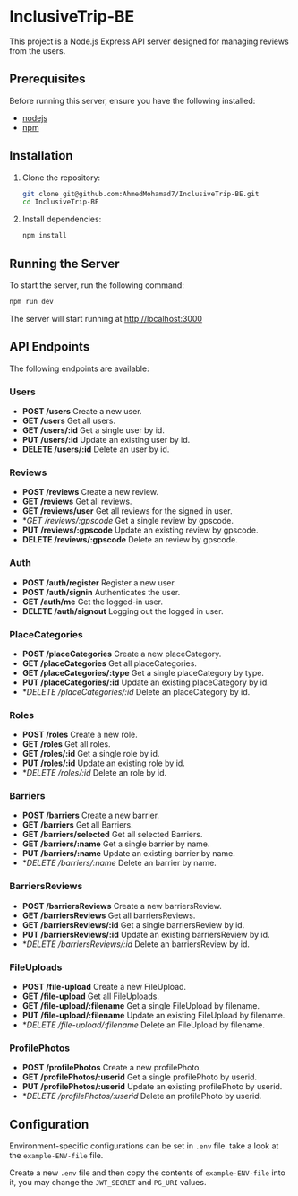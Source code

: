 # InclusiveTrip-BE


This project is a Node.js Express API server designed for managing reviews from the users.

## Prerequisites

Before running this server, ensure you have the following installed:

- [nodejs](https://nodejs.org/)
- [npm](https://www.npmjs.com/)

## Installation

1. Clone the repository:

   ```bash
   git clone git@github.com:AhmedMohamad7/InclusiveTrip-BE.git
   cd InclusiveTrip-BE
   ```

2. Install dependencies:

   ```bash
   npm install
   ```

## Running the Server

To start the server, run the following command:

```bash
npm run dev
```

The server will start running at [http://localhost:3000](http://localhost:3000)


## API Endpoints

The following endpoints are available:

### Users

- **POST /users** Create a new user.
- **GET /users** Get all users.
- **GET /users/:id** Get a single user by id.
- **PUT /users/:id** Update an existing user by id.
- **DELETE /users/:id** Delete an user by id.

### Reviews

- **POST /reviews** Create a new review.
- **GET /reviews** Get all reviews.
- **GET /reviews/user** Get all reviews for the signed in user.
- **GET /reviews/:gpscode* Get a single review by gpscode.
- **PUT /reviews/:gpscode** Update an existing review by gpscode.
- **DELETE /reviews/:gpscode** Delete an review by gpscode.

### Auth

- **POST /auth/register** Register a new user.
- **POST /auth/signin** Authenticates the user.
- **GET /auth/me** Get the logged-in user.
- **DELETE /auth/signout** Logging out the logged in user.


### PlaceCategories

- **POST /placeCategories** Create a new placeCategory.
- **GET /placeCategories** Get all placeCategories.
- **GET /placeCategories/:type** Get a single placeCategory by type.
- **PUT /placeCategories/:id** Update an existing placeCategory by id.
- **DELETE /placeCategories/:id* Delete an placeCategory by id.


### Roles

- **POST /roles** Create a new role.
- **GET /roles** Get all roles.
- **GET /roles/:id** Get a single role by id.
- **PUT /roles/:id** Update an existing role by id.
- **DELETE /roles/:id* Delete an role by id.


### Barriers

- **POST /barriers** Create a new barrier.
- **GET /barriers** Get all Barriers.
- **GET /barriers/selected** Get all selected Barriers.
- **GET /barriers/:name** Get a single barrier by name.
- **PUT /barriers/:name** Update an existing barrier by name.
- **DELETE /barriers/:name* Delete an barrier by name.


### BarriersReviews

- **POST /barriersReviews** Create a new barriersReview.
- **GET /barriersReviews** Get all barriersReviews.
- **GET /barriersReviews/:id** Get a single barriersReview by id.
- **PUT /barriersReviews/:id** Update an existing barriersReview by id.
- **DELETE /barriersReviews/:id* Delete an barriersReview by id.


### FileUploads

- **POST /file-upload** Create a new FileUpload.
- **GET /file-upload** Get all FileUploads.
- **GET /file-upload/:filename** Get a single FileUpload by filename.
- **PUT /file-upload/:filename** Update an existing FileUpload by filename.
- **DELETE /file-upload/:filename* Delete an FileUpload by filename.


### ProfilePhotos

- **POST /profilePhotos** Create a new profilePhoto.
- **GET /profilePhotos/:userid** Get a single profilePhoto by userid.
- **PUT /profilePhotos/:userid** Update an existing profilePhoto by userid.
- **DELETE /profilePhotos/:userid* Delete an profilePhoto by userid.





## Configuration

Environment-specific configurations can be set in `.env` file. take a look at the `example-ENV-file` file.

Create a new `.env` file and then copy the contents of `example-ENV-file` into it, you may change the `JWT_SECRET` and `PG_URI` values.